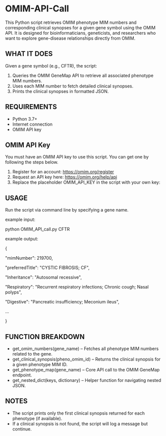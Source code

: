 # OMIM-API-Call
This Python script retrieves OMIM phenotype MIM numbers and corresponding clinical synopses for a given gene symbol using the OMIM API. It is designed for bioinformaticians, geneticists, and researchers who want to explore gene-disease relationships directly from OMIM.

## WHAT IT DOES
Given a gene symbol (e.g., CFTR), the script:
1. Queries the OMIM GeneMap API to retrieve all associated phenotype MIM numbers.
2. Uses each MIM number to fetch detailed clinical synopses.
3. Prints the clinical synopses in formatted JSON.

## REQUIREMENTS
- Python 3.7+
- Internet connection
- OMIM API key

## OMIM API Key
You must have an OMIM API key to use this script. You can get one by following the steps below.
1. Register for an account: https://omim.org/register
2. Request an API key here: https://omim.org/help/api
3. Replace the placeholder OMIM_API_KEY in the script with your own key:

## USAGE
Run the script via command line by specifying a gene name.

example input:

python OMIM_API_call.py CFTR

example output:

{

  "mimNumber": 219700,
  
  "preferredTitle": "CYSTIC FIBROSIS; CF",
  
  "Inheritance": "Autosomal recessive",
  
  "Respiratory": "Recurrent respiratory infections; Chronic cough; Nasal polyps",
  
  "Digestive": "Pancreatic insufficiency; Meconium ileus",
  
  ...
  
}

## FUNCTION BREAKDOWN
- get_omim_numbers(gene_name) – Fetches all phenotype MIM numbers related to the gene.
- get_clinical_synopsis(pheno_omim_id) – Returns the clinical synopsis for a given phenotype MIM ID.
- get_phenotype_map(gene_name) – Core API call to the OMIM GeneMap endpoint.
- get_nested_dict(keys, dictionary) – Helper function for navigating nested JSON.

## NOTES
- The script prints only the first clinical synopsis returned for each phenotype (if available).
- If a clinical synopsis is not found, the script will log a message but continue.
